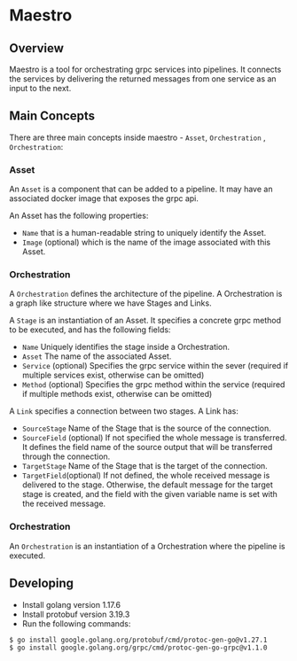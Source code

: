 # Maestro

## Overview

Maestro is a tool for orchestrating grpc services into pipelines. It connects
the services by delivering the returned messages from one service as an input to
the next.

## Main Concepts

There are three main concepts inside maestro - `Asset`, `Orchestration`
, `Orchestration`:

### Asset

An `Asset` is a component that can be added to a pipeline. It may have an
associated docker image that exposes the grpc api.

An Asset has the following properties:

* `Name` that is a human-readable string to uniquely identify the Asset.
* `Image` (optional) which is the name of the image associated with this Asset.

### Orchestration

A `Orchestration` defines the architecture of the pipeline. A Orchestration is a
graph like structure where we have Stages and Links.

A `Stage` is an instantiation of an Asset. It specifies a concrete grpc method
to be executed, and has the following fields:

* `Name` Uniquely identifies the stage inside a Orchestration.
* `Asset` The name of the associated Asset.
* `Service` (optional) Specifies the grpc service within the sever (required if
  multiple services exist, otherwise can be omitted)
* `Method` (optional) Specifies the grpc method within the service (required if
  multiple methods exist, otherwise can be omitted)

A `Link` specifies a connection between two stages. A Link has:

* `SourceStage` Name of the Stage that is the source of the connection.
* `SourceField` (optional) If not specified the whole message is transferred. It
  defines the field name of the source output that will be transferred through
  the connection.
* `TargetStage` Name of the Stage that is the target of the connection.
* `TargetField`(optional) If not defined, the whole received message is
  delivered to the stage. Otherwise, the default message for the target stage is
  created, and the field with the given variable name is set with the received
  message.

### Orchestration

An `Orchestration` is an instantiation of a Orchestration where the pipeline is
executed.

## Developing

* Install golang version 1.17.6
* Install protobuf version 3.19.3
* Run the following commands:

```shell
$ go install google.golang.org/protobuf/cmd/protoc-gen-go@v1.27.1
$ go install google.golang.org/grpc/cmd/protoc-gen-go-grpc@v1.1.0
```